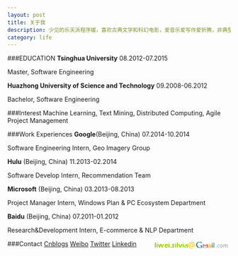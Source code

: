 ```yaml
---
layout: post
title: 关于我
description: 少见的乐天派程序媛，喜欢古典文学和科幻电影，爱音乐爱写作爱折腾，非典型90后，典型狮子座<(=⌒_⌒=)>
category: life
---
```


###EDUCATION 
__Tsinghua University__ 08.2012-07.2015

Master, Software Engineering

__Huazhong University of Science and Technology__ 09.2008-06.2012

Bachelor, Software Engineering

###Interest
Machine Learning, Text Mining, Distributed Computing, Agile Project Management

###Work Experiences
__Google__(Beijing, China) 07.2014-10.2014

Software Engineering Intern, Geo Imagery Group

__Hulu__ (Beijing, China) 11.2013-02.2014

Software Develop Intern, Recommendation Team

__Microsoft__ (Beijing, China)	 03.2013-08.2013

Project Manager Intern, Windows Plan & PC Ecosystem Department

__Baidu__ (Beijing, China)	 07.2011-01.2012

Research&Development Intern, E-commerce & NLP Department

###Contact
[Cnblogs](http://wei-li.cnblogs.com)
[Weibo](http://weibo.com/silviaazaaza)
[Twitter](https://twitter.com/Silviaazaaza)
[Linkedin](https://www.linkedin.com/profile/view?id=291965977)
<img src="/images/wei-gmail.gif" align=right>